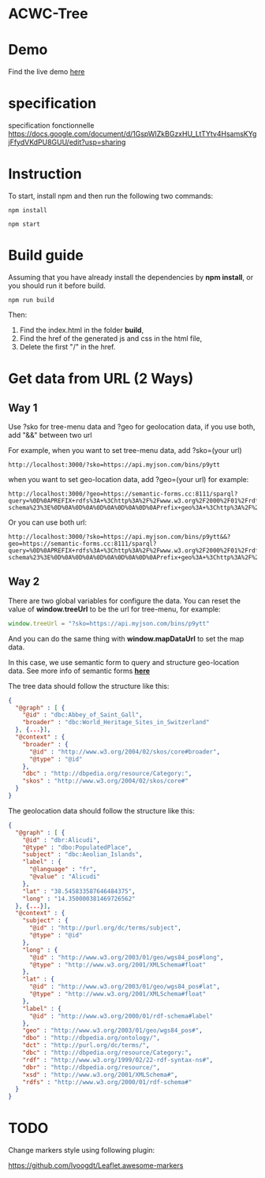 # ACWC-Tree
# Demo
Find the live demo [here](https://advancedcartographywebcomponent.github.io/ACWC-Tree/)
# specification
specification fonctionnelle
https://docs.google.com/document/d/1GspWIZkBGzxHU_LtTYtv4HsamsKYgjFfydVKdPU8GUU/edit?usp=sharing

# Instruction
To start, install npm and then run the following two commands:
```
npm install

npm start
```
# Build guide
Assuming that you have already install the dependencies by **npm install**, or you should run it before build.
```
npm run build
```
Then:
  1. Find the index.html in the folder **build**, 
  2. Find the href of the generated js and css in the html file,
  3. Delete the first "/" in the href.

# Get data from URL (2 Ways)
## Way 1
Use ?sko for tree-menu data and ?geo for geolocation data, if you use both, add "&&" between two url

For example, when you want to set tree-menu data, add ?sko=(your url)
```url
http://localhost:3000/?sko=https://api.myjson.com/bins/p9ytt
```
when you want to set geo-location data, add ?geo=(your url)
for example:
```url
http://localhost:3000/?geo=https://semantic-forms.cc:8111/sparql?query=%0D%0APREFIX+rdfs%3A+%3Chttp%3A%2F%2Fwww.w3.org%2F2000%2F01%2Frdf-schema%23%3E%0D%0A%0D%0A%0D%0A%0D%0A%0D%0APrefix+geo%3A+%3Chttp%3A%2F%2Fwww.w3.org%2F2003%2F01%2Fgeo%2Fwgs84_pos%23%3E%0D%0A%0D%0ACONSTRUCT+%7B%0D%0A++++%3Fsub+geo%3Along+%3FLON+.%0D%0A++++%3Fsub+geo%3Alat+%3FLAT+.%0D%0A%3Fsub+rdfs%3Alabel+%3FLAB.%0D%0A%0D%0A%7D%0D%0AWHERE+%7B%0D%0A++GRAPH+%3FGRAPH+%7B%0D%0A++++%3Fsub+geo%3Along+%3FLON+.%0D%0A++++%3Fsub+geo%3Alat+%3FLAT+.%0D%0A%3Fsub+rdfs%3Alabel+%3FLAB.%0D%0A++%7D%0D%0A%7D
```
Or you can use both url:
```
http://localhost:3000/?sko=https://api.myjson.com/bins/p9ytt&&?geo=https://semantic-forms.cc:8111/sparql?query=%0D%0APREFIX+rdfs%3A+%3Chttp%3A%2F%2Fwww.w3.org%2F2000%2F01%2Frdf-schema%23%3E%0D%0A%0D%0A%0D%0A%0D%0A%0D%0APrefix+geo%3A+%3Chttp%3A%2F%2Fwww.w3.org%2F2003%2F01%2Fgeo%2Fwgs84_pos%23%3E%0D%0A%0D%0ACONSTRUCT+%7B%0D%0A++++%3Fsub+geo%3Along+%3FLON+.%0D%0A++++%3Fsub+geo%3Alat+%3FLAT+.%0D%0A%3Fsub+rdfs%3Alabel+%3FLAB.%0D%0A%0D%0A%7D%0D%0AWHERE+%7B%0D%0A++GRAPH+%3FGRAPH+%7B%0D%0A++++%3Fsub+geo%3Along+%3FLON+.%0D%0A++++%3Fsub+geo%3Alat+%3FLAT+.%0D%0A%3Fsub+rdfs%3Alabel+%3FLAB.%0D%0A++%7D%0D%0A%7D
```
## Way 2 
There are two global variables for configure the data.
You can reset the value of **window.treeUrl** to be the url for tree-menu, for example:
```javascript
window.treeUrl = "?sko=https://api.myjson.com/bins/p9ytt"
```
And you can do the same thing with **window.mapDataUrl** to set the map data.


In this case, we use semantic form to query and structure geo-location data.
See more info of semantic forms [**here**](semantic-forms.cc:9111/tools)

The tree data should follow the structure like this:
```json
{
  "@graph" : [ {
    "@id" : "dbc:Abbey_of_Saint_Gall",
    "broader" : "dbc:World_Heritage_Sites_in_Switzerland"
  }, {...}],
  "@context" : {
    "broader" : {
      "@id" : "http://www.w3.org/2004/02/skos/core#broader",
      "@type" : "@id"
    },
    "dbc" : "http://dbpedia.org/resource/Category:",
    "skos" : "http://www.w3.org/2004/02/skos/core#"
  }
}

```

The geolocation data should follow the structure like this:

```json
{
  "@graph" : [ {
    "@id" : "dbr:Alicudi",
    "@type" : "dbo:PopulatedPlace",
    "subject" : "dbc:Aeolian_Islands",
    "label" : {
      "@language" : "fr",
      "@value" : "Alicudi"
    },
    "lat" : "38.545833587646484375",
    "long" : "14.350000381469726562"
  }, {...}],
  "@context" : {
    "subject" : {
      "@id" : "http://purl.org/dc/terms/subject",
      "@type" : "@id"
    },
    "long" : {
      "@id" : "http://www.w3.org/2003/01/geo/wgs84_pos#long",
      "@type" : "http://www.w3.org/2001/XMLSchema#float"
    },
    "lat" : {
      "@id" : "http://www.w3.org/2003/01/geo/wgs84_pos#lat",
      "@type" : "http://www.w3.org/2001/XMLSchema#float"
    },
    "label" : {
      "@id" : "http://www.w3.org/2000/01/rdf-schema#label"
    },
    "geo" : "http://www.w3.org/2003/01/geo/wgs84_pos#",
    "dbo" : "http://dbpedia.org/ontology/",
    "dct" : "http://purl.org/dc/terms/",
    "dbc" : "http://dbpedia.org/resource/Category:",
    "rdf" : "http://www.w3.org/1999/02/22-rdf-syntax-ns#",
    "dbr" : "http://dbpedia.org/resource/",
    "xsd" : "http://www.w3.org/2001/XMLSchema#",
    "rdfs" : "http://www.w3.org/2000/01/rdf-schema#"
  }
}
```
# TODO
Change markers style using following plugin:

https://github.com/lvoogdt/Leaflet.awesome-markers


